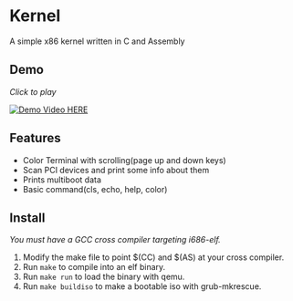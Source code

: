 # Kernel
A simple x86 kernel written in C and Assembly

## Demo
*Click to play*

[![Demo Video HERE](https://img.youtube.com/vi/McJ6sdyONg8/0.jpg)](https://www.youtube.com/watch?v=McJ6sdyONg8)

## Features
  * Color Terminal with scrolling(page up and down keys)
  * Scan PCI devices and print some info about them
  * Prints multiboot data
  * Basic command(cls, echo, help, color)

## Install
  *You must have a GCC cross compiler targeting i686-elf.*
  1. Modify the make file to point $(CC) and $(AS) at your cross compiler.
  2. Run `make` to compile into an elf binary.
  3. Run `make run` to load the binary with qemu.
  4. Run `make buildiso` to make a bootable iso with grub-mkrescue.
